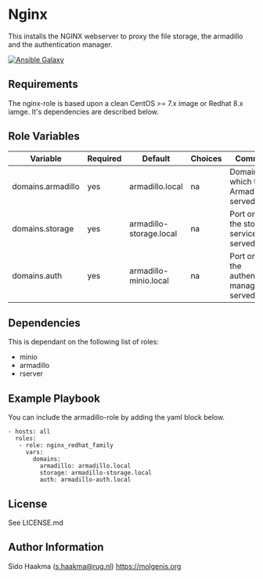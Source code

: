 Nginx
=========
This installs the NGINX webserver to proxy the file storage, the armadillo and the authentication manager.

[![Ansible Galaxy](https://img.shields.io/badge/ansible--galaxy-nginx-blue.svg)](https://galaxy.ansible.com/molgenis/armadillo1/)

Requirements
------------
The nginx-role is based upon a clean CentOS >= 7.x image or Redhat 8.x iamge. It's dependencies are described below.

Role Variables
--------------
| Variable          | Required | Default                 | Choices | Comments                                           |
|-------------------|----------|-------------------------|---------|----------------------------------------------------|
| domains.armadillo | yes      | armadillo.local         | na      | Domain on which the Armadillo is served            |
| domains.storage   | yes      | armadillo-storage.local | na      | Port on which the storage service is served        |
| domains.auth      | yes      | armadillo-minio.local   | na      | Port on which the authentication manager is served |

Dependencies
------------
This is dependant on the following list of roles:
- minio
- armadillo
- rserver

Example Playbook
----------------
You can include the armadillo-role by adding the yaml block below.

    - hosts: all
      roles:
       - role: nginx_redhat_family
         vars:
           domains: 
             armadillo: armadillo.local
             storage: armadillo-storage.local
             auth: armadillo-auth.local
           
License
-------
See LICENSE.md

Author Information
------------------
Sido Haakma (s.haakma@rug.nl)
https://molgenis.org